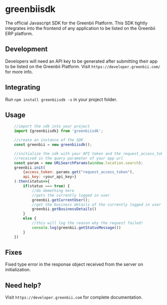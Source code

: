 # greenbiisdk
The official Javascript SDK for the Greenbii Platform. This SDK tightly integrates into the frontend of any application to be listed on the Greenbii ERP platform.

## Development

Developers will need an API key to be generated after submitting their app to be listed on the Greenbii Platform. Visit `https://developer.greenbii.com/` for more info.

## Integrating

Run `npm install greenbiisdk -s` in your project folder.

## Usage
```js
    //import the sdk into your project
    import {greenbiisdk} from 'greenbiisdk';

    //create an instance of the SDK
    const greenbii = new greenbiisdk();

    //initialize the sdk with your API token and the request_access_token
    //received in the query parameter of your app url
    const param = new URLSearchParams(window.location.search);
    greenbii.init(
        {access_token: params.get("request_access_token"), 
        api_key: <your_api_key>}
    ).then(status=>{
        if(status === true) {
            //do domething here
            //gets the currently logged in user
            greenbii.getCurrentUser();
            //get the business details of the currently logged in user
            greenbii.getBusinessDetails()
        }
        else {
            //this will log the reason why the request failed!
            console.log(greenbii.getStatusMessage())
        }
    })
```

## Fixes
Fixed type error in the response object received from the server on initialization.

## Need help?
Visit `https://developer.greenbii.com` for complete documentation.



